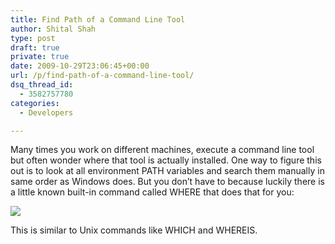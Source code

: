 ```yaml
---
title: Find Path of a Command Line Tool
author: Shital Shah
type: post
draft: true
private: true
date: 2009-10-29T23:06:45+00:00
url: /p/find-path-of-a-command-line-tool/
dsq_thread_id:
  - 3582757780
categories:
  - Developers

---
```

Many times you work on different machines, execute a command line tool but often wonder where that tool is actually installed. One way to figure this out is to look at all environment PATH variables and search them manually in same order as Windows does. But you don’t have to because luckily there is a little known built-in command called WHERE that does that for you:

![][1]

This is similar to Unix commands like WHICH and WHEREIS.

 [1]: /images/posts/2009/10/image_8.png
